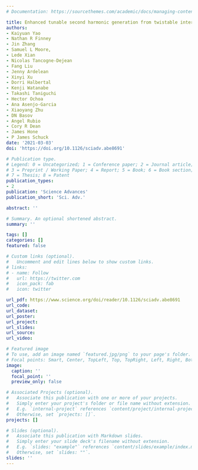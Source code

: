 ```yaml
---
# Documentation: https://sourcethemes.com/academic/docs/managing-content/

title: Enhanced tunable second harmonic generation from twistable interfaces and vertical superlattices in boron nitride homostructures
authors:
- Kaiyuan Yao
- Nathan R Finney
- Jin Zhang
- Samuel L Moore, 
- Lede Xian
- Nicolas Tancogne-Dejean
- Fang Liu
- Jenny Ardelean
- Xinyi Xu
- Dorri Halbertal
- Kenji Watanabe
- Takashi Taniguchi
- Hector Ochoa
- Ana Asenjo-Garcia
- Xiaoyang Zhu
- DN Basov
- Angel Rubio
- Cory R Dean
- James Hone
- P James Schuck
date: '2021-03-03'
doi: 'https://doi.org/10.1126/sciadv.abe8691'

# Publication type.
# Legend: 0 = Uncategorized; 1 = Conference paper; 2 = Journal article;
# 3 = Preprint / Working Paper; 4 = Report; 5 = Book; 6 = Book section;
# 7 = Thesis; 8 = Patent
publication_types:
- 2
publication: 'Science Advances'
publication_short: 'Sci. Adv.'

abstract: ''

# Summary. An optional shortened abstract.
summary: ''

tags: []
categories: []
featured: false

# Custom links (optional).
#   Uncomment and edit lines below to show custom links.
# links:
# - name: Follow
#   url: https://twitter.com
#   icon_pack: fab
#   icon: twitter

url_pdf: https://www.science.org/doi/reader/10.1126/sciadv.abe8691
url_code:
url_dataset:
url_poster:
url_project:
url_slides:
url_source:
url_video:

# Featured image
# To use, add an image named `featured.jpg/png` to your page's folder. 
# Focal points: Smart, Center, TopLeft, Top, TopRight, Left, Right, BottomLeft, Bottom, BottomRight.
image:
  caption: ''
  focal_point: ''
  preview_only: false

# Associated Projects (optional).
#   Associate this publication with one or more of your projects.
#   Simply enter your project's folder or file name without extension.
#   E.g. `internal-project` references `content/project/internal-project/index.md`.
#   Otherwise, set `projects: []`.
projects: []

# Slides (optional).
#   Associate this publication with Markdown slides.
#   Simply enter your slide deck's filename without extension.
#   E.g. `slides: "example"` references `content/slides/example/index.md`.
#   Otherwise, set `slides: ""`.
slides: ''
---
```

